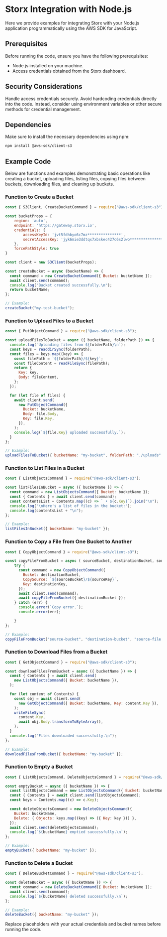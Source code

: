 # Storx Integration with Node.js

Here we provide examples for integrating Storx with your Node.js application programmatically using the AWS SDK for JavaScript.

## Prerequisites

Before running the code, ensure you have the following prerequisites:

- Node.js installed on your machine.
- Access credentials obtained from the Storx dashboard.

## Security Considerations

Handle access credentials securely. Avoid hardcoding credentials directly into the code. Instead, consider using environment variables or other secure methods for credential management.

## Dependencies

Make sure to install the necessary dependencies using npm:

```bash
npm install @aws-sdk/client-s3
```

## Example Code

Below are functions and examples demonstrating basic operations like creating a bucket, uploading files, listing files, copying files between buckets, downloading files, and cleaning up buckets.

### Function to Create a Bucket

```javascript
const { S3Client, CreateBucketCommand } = require("@aws-sdk/client-s3");

const bucketProps = {
    region: 'auto',
    endpoint: 'https://gateway.storx.io',
    credentials: {
        accessKeyId: 'jvt5fdhbyo6c7mz***************',
        secretAccessKey: 'jyk6mie3ddtqx7xbskec427c6s2lwo***************'
    },
    forcePathStyle: true
}

const client = new S3Client(bucketProps);

const createBucket = async (bucketName) => {
  const command = new CreateBucketCommand({ Bucket: bucketName });
  await client.send(command);
  console.log("Bucket created successfully.\n");
  return bucketName;
};

// Example:
createBucket("my-test-bucket");
```

### Function to Upload Files to a Bucket

```javascript
const { PutObjectCommand } = require("@aws-sdk/client-s3");

const uploadFilesToBucket = async ({ bucketName, folderPath }) => {
  console.log(`Uploading files from ${folderPath}\n`);
  const keys = readdirSync(folderPath);
  const files = keys.map((key) => {
    const filePath = `${folderPath}/${key}`;
    const fileContent = readFileSync(filePath);
    return {
      Key: key,
      Body: fileContent,
    };
  });

  for (let file of files) {
    await client.send(
      new PutObjectCommand({
        Bucket: bucketName,
        Body: file.Body,
        Key: file.Key,
      }),
    );
    console.log(`${file.Key} uploaded successfully.`);
  }
};

// Example:
uploadFilesToBucket({ bucketName: "my-bucket", folderPath: "./uploads" });
```

### Function to List Files in a Bucket

```javascript
const { ListObjectsCommand } = require("@aws-sdk/client-s3");

const listFilesInBucket = async ({ bucketName }) => {
  const command = new ListObjectsCommand({ Bucket: bucketName });
  const { Contents } = await client.send(command);
  const contentsList = Contents.map((c) => ` • ${c.Key}`).join("\n");
  console.log("\nHere's a list of files in the bucket:");
  console.log(contentsList + "\n");
};

// Example:
listFilesInBucket({ bucketName: "my-bucket" });
```

### Function to Copy a File from One Bucket to Another

```javascript
const { CopyObjectCommand } = require("@aws-sdk/client-s3");

const copyFileFromBucket = async ( sourceBucket, destinationBucket, sourceKey, destinationKey ) => {
    try {
      const command = new CopyObjectCommand({
        Bucket: destinationBucket,
        CopySource: `${sourceBucket}/${sourceKey}`,
        Key: destinationKey,
      });
      await client.send(command);
      await copyFileFromBucket({ destinationBucket });
    } catch (err) {
      console.error(`Copy error.`);
      console.error(err);

    }
};

// Example:
copyFileFromBucket("source-bucket", "destination-bucket", "source-file.txt", "destination-file.txt");
```

### Function to Download Files from a Bucket

```javascript
const { GetObjectCommand } = require("@aws-sdk/client-s3");

const downloadFilesFromBucket = async ({ bucketName }) => {
  const { Contents } = await client.send(
    new ListObjectsCommand({ Bucket: bucketName }),
  );

  for (let content of Contents) {
    const obj = await client.send(
      new GetObjectCommand({ Bucket: bucketName, Key: content.Key }),
    );
    writeFileSync(
      content.Key,
      await obj.Body.transformToByteArray(),
    );
  }
  console.log("Files downloaded successfully.\n");
};

// Example:
downloadFilesFromBucket({ bucketName: "my-bucket" });
```

### Function to Empty a Bucket

```javascript
const { ListObjectsCommand, DeleteObjectsCommand } = require("@aws-sdk/client-s3");

const emptyBucket = async ({ bucketName }) => {
  const listObjectsCommand = new ListObjectsCommand({ Bucket: bucketName });
  const { Contents } = await client.send(listObjectsCommand);
  const keys = Contents.map((c) => c.Key);

  const deleteObjectsCommand = new DeleteObjectsCommand({
    Bucket: bucketName,
    Delete: { Objects: keys.map((key) => ({ Key: key })) },
  });
  await client.send(deleteObjectsCommand);
  console.log(`${bucketName} emptied successfully.\n`);
};

// Example:
emptyBucket({ bucketName: "my-bucket" });
```

### Function to Delete a Bucket

```javascript
const { DeleteBucketCommand } = require("@aws-sdk/client-s3");

const deleteBucket = async ({ bucketName }) => {
  const command = new DeleteBucketCommand({ Bucket: bucketName });
  await client.send(command);
  console.log(`${bucketName} deleted successfully.\n`);
};

// Example:
deleteBucket({ bucketName: "my-bucket" });
```

Replace placeholders with your actual credentials and bucket names before running the code.
